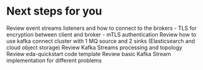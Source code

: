 # Next steps for you




Review event streams listeners and how to connect to the brokers - TLS for encryption between client and broker - mTLS authentication
Review how to use kafka connect cluster with 1 MQ source and 2 sinks (Elasticsearch and cloud object storage)
Review Kafka Streams processing and topology
Review eda-quickstart code template
Review basic Kafka Stream implementation for different problems
